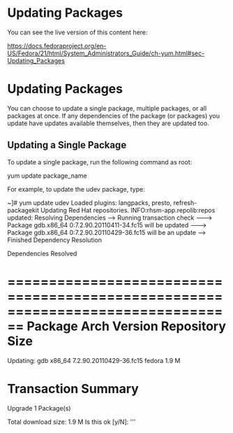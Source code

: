 # Updating Packages

You can see the live version of this content here:

https://docs.fedoraproject.org/en-US/Fedora/21/html/System_Administrators_Guide/ch-yum.html#sec-Updating_Packages


# Updating Packages
You can choose to update a single package, multiple packages, or all packages at once. If any dependencies of the package (or packages) you update have updates available themselves, then they are updated too.

## Updating a Single Package


To update a single package, run the
following command as root:



yum update package_name

For example, to update the udev package, type:

~]# yum update udev
Loaded plugins: langpacks, presto, refresh-packagekit
Updating Red Hat repositories.
INFO:rhsm-app.repolib:repos updated:
Resolving Dependencies
--> Running transaction check
---> Package gdb.x86_64 0:7.2.90.20110411-34.fc15 will be updated
---> Package gdb.x86_64 0:7.2.90.20110429-36.fc15 will be an update
--> Finished Dependency Resolution

Dependencies Resolved

================================================================================
 Package     Arch         Version                          Repository      Size
================================================================================
Updating:
 gdb         x86_64       7.2.90.20110429-36.fc15          fedora         1.9 M

Transaction Summary
================================================================================
Upgrade       1 Package(s)

Total download size: 1.9 M
Is this ok [y/N]:
'''
